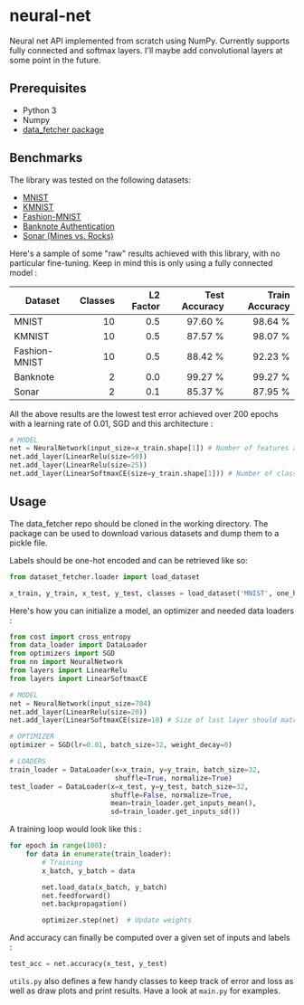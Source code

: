 # neural-net
Neural net API implemented from scratch using NumPy.
Currently supports fully connected and softmax layers. I'll maybe add convolutional layers at some point in the future. 

## Prerequisites

- Python 3
- Numpy
- [data_fetcher package](https://github.com/sachaMorin/dataset_fetcher)

## Benchmarks
The library was tested on the following datasets:
- [MNIST](http://yann.lecun.com/exdb/mnist/index.html)
- [KMNIST](https://github.com/rois-codh/kmnist)
- [Fashion-MNIST](https://github.com/zalandoresearch/fashion-mnist)
- [Banknote Authentication](https://archive.ics.uci.edu/ml/datasets/banknote+authentication)
- [Sonar (Mines vs. Rocks)](http://archive.ics.uci.edu/ml/datasets/connectionist+bench+(sonar,+mines+vs.+rocks))

Here's a sample of some "raw" results achieved with this library, with no particular fine-tuning. Keep in mind this is only using a fully connected model :

Dataset      |Classes| L2 Factor | Test Accuracy | Train Accuracy
-------------|---:|-------:|---------:|---:
MNIST        | 10|0.5 |  97.60 %  | 98.64 %
KMNIST       | 10|0.5 |  87.57 %  | 98.07 %
Fashion-MNIST| 10|0.5 |  88.42 %  | 92.23 %
Banknote     | 2|0.0 |  99.27 %  | 99.27 %
Sonar        | 2|0.1 |  85.37 % | 87.95 %

All the above results are the lowest test error achieved over 200 epochs with a learning rate of 0.01, SGD and this architecture :
```python
# MODEL
net = NeuralNetwork(input_size=x_train.shape[1]) # Number of features as input size
net.add_layer(LinearRelu(size=50))
net.add_layer(LinearRelu(size=25))
net.add_layer(LinearSoftmaxCE(size=y_train.shape[1])) # Number of classes as output size

```

## Usage
The data_fetcher repo should be cloned in the working directory. The package can be used to download various datasets and dump them to a pickle file. 

Labels should be one-hot encoded and can be retrieved like so:
```python
from dataset_fetcher.loader import load_dataset

x_train, y_train, x_test, y_test, classes = load_dataset('MNIST', one_hot=True) # Or KMNIST, Fashion-MNIST, Banknote or Sonar
```

Here's how you can initialize a model, an optimizer and needed data loaders :
```python
from cost import cross_entropy
from data_loader import DataLoader
from optimizers import SGD
from nn import NeuralNetwork
from layers import LinearRelu
from layers import LinearSoftmaxCE

# MODEL
net = NeuralNetwork(input_size=784)
net.add_layer(LinearRelu(size=20))
net.add_layer(LinearSoftmaxCE(size=10) # Size of last layer should match number of classes

# OPTIMIZER
optimizer = SGD(lr=0.01, batch_size=32, weight_decay=0)

# LOADERS
train_loader = DataLoader(x=x_train, y=y_train, batch_size=32,
                          shuffle=True, normalize=True)
test_loader = DataLoader(x=x_test, y=y_test, batch_size=32,
                         shuffle=False, normalize=True,
                         mean=train_loader.get_inputs_mean(),
                         sd=train_loader.get_inputs_sd())
```

A training loop would look like this :
```python
for epoch in range(100):
    for data in enumerate(train_loader):
        # Training
        x_batch, y_batch = data

        net.load_data(x_batch, y_batch)
        net.feedforward()
        net.backpropagation()

        optimizer.step(net)  # Update weights
```
And accuracy can finally be computed over a given set of inputs and labels :
```python
test_acc = net.accuracy(x_test, y_test)
```

`utils.py` also defines a few handy classes to keep track of error and loss as well as draw plots and print results. Have a look at 
`main.py` for examples.
